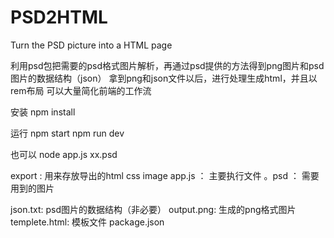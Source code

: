 # PSD2HTML
Turn the PSD picture into a HTML page

利用psd包把需要的psd格式图片解析，再通过psd提供的方法得到png图片和psd图片的数据结构（json）
拿到png和json文件以后，进行处理生成html，并且以rem布局
可以大量简化前端的工作流


安装
npm  install

运行
npm start
npm run dev

也可以
node app.js xx.psd


export :        用来存放导出的html css image
app.js  ：      主要执行文件
。psd  ：       需要用到的图片

json.txt:       psd图片的数据结构（非必要）
output.png:     生成的png格式图片
templete.html:  模板文件
package.json

